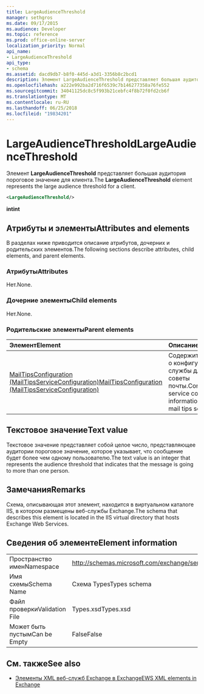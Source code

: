 ```yaml
---
title: LargeAudienceThreshold
manager: sethgros
ms.date: 09/17/2015
ms.audience: Developer
ms.topic: reference
ms.prod: office-online-server
localization_priority: Normal
api_name:
- LargeAudienceThreshold
api_type:
- schema
ms.assetid: dacd9db7-b8f0-445d-a3d1-3356b8c2bcd1
description: Элемент LargeAudienceThreshold представляет большая аудитория пороговое значение для клиента.
ms.openlocfilehash: a222e992ba2d716f6539c7b146277358a76fe552
ms.sourcegitcommit: 34041125dc8c5f993b21cebfc4f8b72f0fd2cb6f
ms.translationtype: MT
ms.contentlocale: ru-RU
ms.lasthandoff: 06/25/2018
ms.locfileid: "19834201"
---
```

# <a name="largeaudiencethreshold"></a><span data-ttu-id="05da3-103">LargeAudienceThreshold</span><span class="sxs-lookup"><span data-stu-id="05da3-103">LargeAudienceThreshold</span></span>

<span data-ttu-id="05da3-104">Элемент **LargeAudienceThreshold** представляет большая аудитория пороговое значение для клиента.</span><span class="sxs-lookup"><span data-stu-id="05da3-104">The **LargeAudienceThreshold** element represents the large audience threshold for a client.</span></span> 
  
```XML
<LargeAudienceThreshold/>
```

 <span data-ttu-id="05da3-105">**int**</span><span class="sxs-lookup"><span data-stu-id="05da3-105">**int**</span></span>
## <a name="attributes-and-elements"></a><span data-ttu-id="05da3-106">Атрибуты и элементы</span><span class="sxs-lookup"><span data-stu-id="05da3-106">Attributes and elements</span></span>

<span data-ttu-id="05da3-107">В разделах ниже приводится описание атрибутов, дочерних и родительских элементов.</span><span class="sxs-lookup"><span data-stu-id="05da3-107">The following sections describe attributes, child elements, and parent elements.</span></span>
  
### <a name="attributes"></a><span data-ttu-id="05da3-108">Атрибуты</span><span class="sxs-lookup"><span data-stu-id="05da3-108">Attributes</span></span>

<span data-ttu-id="05da3-109">Нет.</span><span class="sxs-lookup"><span data-stu-id="05da3-109">None.</span></span>
  
### <a name="child-elements"></a><span data-ttu-id="05da3-110">Дочерние элементы</span><span class="sxs-lookup"><span data-stu-id="05da3-110">Child elements</span></span>

<span data-ttu-id="05da3-111">Нет.</span><span class="sxs-lookup"><span data-stu-id="05da3-111">None.</span></span>
  
### <a name="parent-elements"></a><span data-ttu-id="05da3-112">Родительские элементы</span><span class="sxs-lookup"><span data-stu-id="05da3-112">Parent elements</span></span>

|<span data-ttu-id="05da3-113">**Элемент**</span><span class="sxs-lookup"><span data-stu-id="05da3-113">**Element**</span></span>|<span data-ttu-id="05da3-114">**Описание**</span><span class="sxs-lookup"><span data-stu-id="05da3-114">**Description**</span></span>|
|:-----|:-----|
|[<span data-ttu-id="05da3-115">MailTipsConfiguration (MailTipsServiceConfiguration)</span><span class="sxs-lookup"><span data-stu-id="05da3-115">MailTipsConfiguration (MailTipsServiceConfiguration)</span></span>](mailtipsconfiguration-mailtipsserviceconfiguration.md) <br/> |<span data-ttu-id="05da3-116">Содержит сведения о конфигурации службы для службы советы почты.</span><span class="sxs-lookup"><span data-stu-id="05da3-116">Contains service configuration information for the mail tips service.</span></span>  <br/> |
   
## <a name="text-value"></a><span data-ttu-id="05da3-117">Текстовое значение</span><span class="sxs-lookup"><span data-stu-id="05da3-117">Text value</span></span>

<span data-ttu-id="05da3-118">Текстовое значение представляет собой целое число, представляющее аудитории пороговое значение, которое указывает, что сообщение будет более чем одному пользователю.</span><span class="sxs-lookup"><span data-stu-id="05da3-118">The text value is an integer that represents the audience threshold that indicates that the message is going to more than one person.</span></span>
  
## <a name="remarks"></a><span data-ttu-id="05da3-119">Замечания</span><span class="sxs-lookup"><span data-stu-id="05da3-119">Remarks</span></span>

<span data-ttu-id="05da3-120">Схема, описывающая этот элемент, находится в виртуальном каталоге IIS, в котором размещены веб-службы Exchange.</span><span class="sxs-lookup"><span data-stu-id="05da3-120">The schema that describes this element is located in the IIS virtual directory that hosts Exchange Web Services.</span></span>
  
## <a name="element-information"></a><span data-ttu-id="05da3-121">Сведения об элементе</span><span class="sxs-lookup"><span data-stu-id="05da3-121">Element information</span></span>

|||
|:-----|:-----|
|<span data-ttu-id="05da3-122">Пространство имен</span><span class="sxs-lookup"><span data-stu-id="05da3-122">Namespace</span></span>  <br/> |http://schemas.microsoft.com/exchange/services/2006/types  <br/> |
|<span data-ttu-id="05da3-123">Имя схемы</span><span class="sxs-lookup"><span data-stu-id="05da3-123">Schema Name</span></span>  <br/> |<span data-ttu-id="05da3-124">Схема Types</span><span class="sxs-lookup"><span data-stu-id="05da3-124">Types schema</span></span>  <br/> |
|<span data-ttu-id="05da3-125">Файл проверки</span><span class="sxs-lookup"><span data-stu-id="05da3-125">Validation File</span></span>  <br/> |<span data-ttu-id="05da3-126">Types.xsd</span><span class="sxs-lookup"><span data-stu-id="05da3-126">Types.xsd</span></span>  <br/> |
|<span data-ttu-id="05da3-127">Может быть пустым</span><span class="sxs-lookup"><span data-stu-id="05da3-127">Can be Empty</span></span>  <br/> |<span data-ttu-id="05da3-128">False</span><span class="sxs-lookup"><span data-stu-id="05da3-128">False</span></span>  <br/> |
   
## <a name="see-also"></a><span data-ttu-id="05da3-129">См. также</span><span class="sxs-lookup"><span data-stu-id="05da3-129">See also</span></span>



- [<span data-ttu-id="05da3-130">Элементы XML веб-служб Exchange в Exchange</span><span class="sxs-lookup"><span data-stu-id="05da3-130">EWS XML elements in Exchange</span></span>](ews-xml-elements-in-exchange.md)

